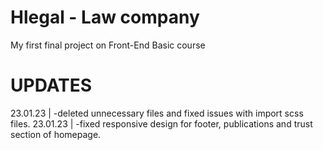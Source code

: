 # Hlegal - Law company
My first final project on Front-End Basic course
# UPDATES
23.01.23 | -deleted unnecessary files and fixed issues with import scss files.
23.01.23 | -fixed responsive design for footer, publications and trust section of homepage.
